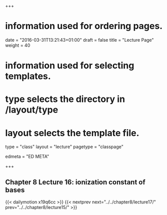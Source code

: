 +++
# information used for ordering pages.
date = "2016-03-31T13:21:43+01:00"
draft = false
title = "Lecture Page"
weight = 40

# information used for selecting templates.
# type selects the directory in /layout/type
# layout selects the template file.

type   = "class"
layout = "lecture"
pagetype = "classpage"





edmeta = "ED META"

+++
## Chapter 8 Lecture 16: ionization constant of bases
{{< dailymotion x19q6cc >}}
{{< nextprev next="../../chapter8/lecture17/"     prev="../../chapter8/lecture15/"  >}}

